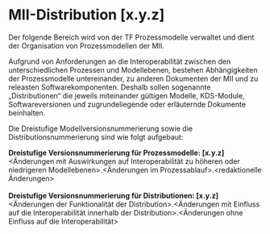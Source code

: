 # MII-Distribution [x.y.z]

Der folgende Bereich wird von der TF Prozessmodelle verwaltet und dient der Organisation von Prozessmodellen der MII.

Aufgrund von Anforderungen an die Interoperabilität zwischen den unterschiedlichen Prozessen und Modellebenen, bestehen Abhängigkeiten der Prozessmodelle untereinander, zu anderen Dokumenten der MII und zu releasten Softwarekomponenten. Deshalb sollen sogenannte „Distributionen“ die jeweils miteinander gültigen Modelle, KDS-Module, Softwareversionen und zugrundeliegende oder erläuternde Dokumente beinhalten.  

Die Dreistufige Modellversionsnummerierung sowie die Distributionsnummerierung sind wie folgt aufgebaut:

**Dreistufige Versionsnummerierung für Prozessmodelle: [x.y.z]** <br>
<Änderungen mit Auswirkungen auf Interoperabilität zu höheren oder niedrigeren Modellebenen>.<Änderungen im Prozessablauf>.<redaktionelle Änderungen> <br>
<br>
**Dreistufige Versionsnummerierung für Distributionen: [x.y.z]** <br>
<Änderungen der Funktionalität der Distribution>.<Änderungen mit Einfluss auf die Interoperabilität innerhalb der Distribution>.<Änderungen ohne Einfluss auf die Interoperabilität> 
